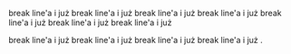  break line'a i już  break line'a i już  break line'a i już 
  break line'a i już  break line'a i już  break line'a i już  break line'a i już 

   break line'a i już  break line'a i już  break line'a i już 
    break line'a i już .